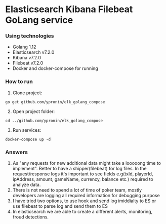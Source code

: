 # Elasticsearch Kibana Filebeat GoLang service

### Using technologies

- Golang 1.12
- Elasticsearch v7.2.0
- Kibana v7.2.0
- Filebeat v7.2.0
- Docker and docker-compose for running


### How to run

1. Clone project:
```
go get github.com/ypronin/elk_golang_compose
```

2. Open project folder:
```
cd ../github.com/ypronin/elk_golang_compose
```

3. Run services:
```
docker-compose up -d
```

### Answers
1. As "any requests for new additional data might take a looooong time to implement". Better to have a shipper(filebeat) for log files. In the request/response logs it's important to see fields e.g(txId, playerId, ipAddress, amount, gameName, currency, balance etc.) required to analyze data.
2. There is not need to spend a lot of time of poker team, mostly developers are logging all required information for debugging purpose
3. I have tried two options, to use hook and send log imiddialty to ES or use filebeat to parse log and send them to ES
4. In elasticsearch we are able to create a different alerts, monitoring, froud detections.